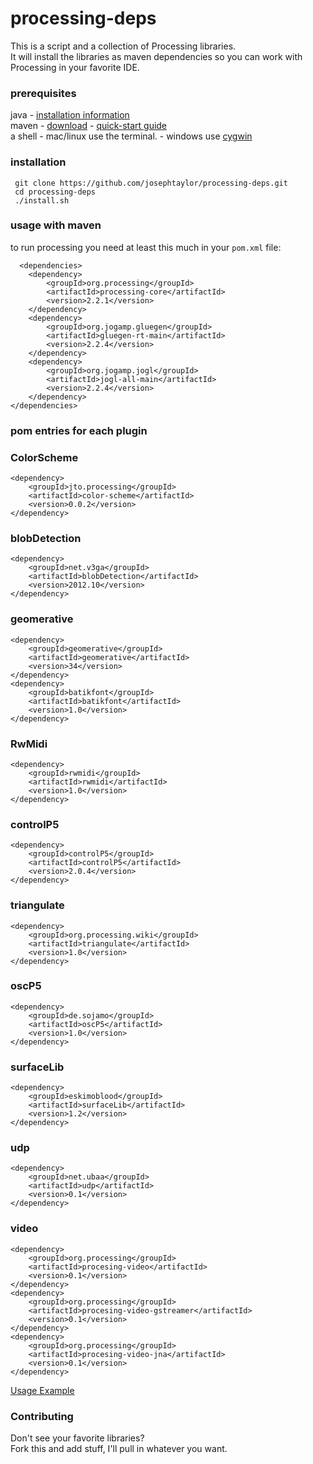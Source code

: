 # processing-deps
This is a script and a collection of Processing libraries.<br/>
It will install the libraries as maven dependencies so you can work with Processing in your favorite IDE.

### prerequisites
java - [installation information](http://docs.oracle.com/javase/8/docs/technotes/guides/install/install_overview.html)<br/>
maven - [download](http://maven.apache.org/download.cgi) -
[quick-start guide](http://maven.apache.org/run-maven/index.html#Quick_Start)<br/>
a shell - mac/linux use the terminal. - windows use [cygwin](https://www.cygwin.com/)

### installation
     git clone https://github.com/josephtaylor/processing-deps.git
     cd processing-deps
     ./install.sh

### usage with maven
to run processing you need at least this much in your <code>pom.xml</code> file:
<pre><code>  &lt;dependencies&gt;
	&lt;dependency&gt;
		&lt;groupId&gt;org.processing&lt;/groupId&gt;
		&lt;artifactId&gt;processing-core&lt;/artifactId&gt;
		&lt;version&gt;2.2.1&lt;/version&gt;
	&lt;/dependency&gt;
	&lt;dependency&gt;
		&lt;groupId&gt;org.jogamp.gluegen&lt;/groupId&gt;
		&lt;artifactId&gt;gluegen-rt-main&lt;/artifactId&gt;
		&lt;version&gt;2.2.4&lt;/version&gt;
	&lt;/dependency&gt;
	&lt;dependency&gt;
		&lt;groupId&gt;org.jogamp.jogl&lt;/groupId&gt;
		&lt;artifactId&gt;jogl-all-main&lt;/artifactId&gt;
		&lt;version&gt;2.2.4&lt;/version&gt;
	&lt;/dependency&gt;
&lt;/dependencies&gt;</code></pre>

### pom entries for each plugin

### ColorScheme
<pre><code>&lt;dependency&gt;
	&lt;groupId&gt;jto.processing&lt;/groupId&gt;
	&lt;artifactId&gt;color-scheme&lt;/artifactId&gt;
	&lt;version&gt;0.0.2&lt;/version&gt;
&lt;/dependency&gt;</code></pre>

### blobDetection
<pre><code>&lt;dependency&gt;
	&lt;groupId&gt;net.v3ga&lt;/groupId&gt;
	&lt;artifactId&gt;blobDetection&lt;/artifactId&gt;
	&lt;version&gt;2012.10&lt;/version&gt;
&lt;/dependency&gt;</code></pre>

### geomerative
<pre><code>&lt;dependency&gt;
	&lt;groupId&gt;geomerative&lt;/groupId&gt;
	&lt;artifactId&gt;geomerative&lt;/artifactId&gt;
	&lt;version&gt;34&lt;/version&gt;
&lt;/dependency&gt;
&lt;dependency&gt;
	&lt;groupId&gt;batikfont&lt;/groupId&gt;
	&lt;artifactId&gt;batikfont&lt;/artifactId&gt;
	&lt;version&gt;1.0&lt;/version&gt;
&lt;/dependency&gt;</code></pre>

### RwMidi
<pre><code>&lt;dependency&gt;
	&lt;groupId&gt;rwmidi&lt;/groupId&gt;
	&lt;artifactId&gt;rwmidi&lt;/artifactId&gt;
	&lt;version&gt;1.0&lt;/version&gt;
&lt;/dependency&gt;</code></pre>

### controlP5
<pre><code>&lt;dependency&gt;
	&lt;groupId&gt;controlP5&lt;/groupId&gt;
	&lt;artifactId&gt;controlP5&lt;/artifactId&gt;
	&lt;version&gt;2.0.4&lt;/version&gt;
&lt;/dependency&gt;</code></pre>

### triangulate
<pre><code>&lt;dependency&gt;
	&lt;groupId&gt;org.processing.wiki&lt;/groupId&gt;
	&lt;artifactId&gt;triangulate&lt;/artifactId&gt;
	&lt;version&gt;1.0&lt;/version&gt;
&lt;/dependency&gt;</code></pre>

### oscP5
<pre><code>&lt;dependency&gt;
	&lt;groupId&gt;de.sojamo&lt;/groupId&gt;
	&lt;artifactId&gt;oscP5&lt;/artifactId&gt;
	&lt;version&gt;1.0&lt;/version&gt;
&lt;/dependency&gt;</code></pre>

### surfaceLib
<pre><code>&lt;dependency&gt;
	&lt;groupId&gt;eskimoblood&lt;/groupId&gt;
	&lt;artifactId&gt;surfaceLib&lt;/artifactId&gt;
	&lt;version&gt;1.2&lt;/version&gt;
&lt;/dependency&gt;</code></pre>

### udp
<pre><code>&lt;dependency&gt;
	&lt;groupId&gt;net.ubaa&lt;/groupId&gt;
	&lt;artifactId&gt;udp&lt;/artifactId&gt;
	&lt;version&gt;0.1&lt;/version&gt;
&lt;/dependency&gt;</code></pre>

### video
<pre><code>&lt;dependency&gt;
	&lt;groupId&gt;org.processing&lt;/groupId&gt;
	&lt;artifactId&gt;procesing-video&lt;/artifactId&gt;
	&lt;version&gt;0.1&lt;/version&gt;
&lt;/dependency&gt;
&lt;dependency&gt;
	&lt;groupId&gt;org.processing&lt;/groupId&gt;
	&lt;artifactId&gt;procesing-video-gstreamer&lt;/artifactId&gt;
	&lt;version&gt;0.1&lt;/version&gt;
&lt;/dependency&gt;
&lt;dependency&gt;
	&lt;groupId&gt;org.processing&lt;/groupId&gt;
	&lt;artifactId&gt;procesing-video-jna&lt;/artifactId&gt;
	&lt;version&gt;0.1&lt;/version&gt;
&lt;/dependency&gt;</code></pre>

[Usage Example](http://github.com/josephtaylor/video-test)

### Contributing
Don't see your favorite libraries?<br/>
Fork this and add stuff, I'll pull in whatever you want.

